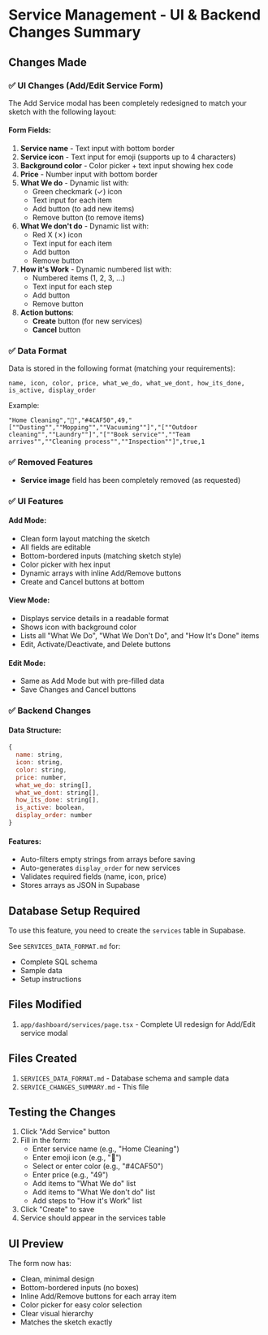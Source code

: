 # Service Management - UI & Backend Changes Summary

## Changes Made

### ✅ UI Changes (Add/Edit Service Form)

The Add Service modal has been completely redesigned to match your sketch with the following layout:

#### Form Fields:

1. **Service name** - Text input with bottom border
2. **Service icon** - Text input for emoji (supports up to 4 characters)
3. **Background color** - Color picker + text input showing hex code
4. **Price** - Number input with bottom border
5. **What We do** - Dynamic list with:
   - Green checkmark (✓) icon
   - Text input for each item
   - Add button (to add new items)
   - Remove button (to remove items)
6. **What We don't do** - Dynamic list with:
   - Red X (✗) icon
   - Text input for each item
   - Add button
   - Remove button
7. **How it's Work** - Dynamic numbered list with:
   - Numbered items (1, 2, 3, ...)
   - Text input for each step
   - Add button
   - Remove button
8. **Action buttons**:
   - **Create** button (for new services)
   - **Cancel** button

### ✅ Data Format

Data is stored in the following format (matching your requirements):

```
name, icon, color, price, what_we_do, what_we_dont, how_its_done, is_active, display_order
```

Example:

```csv
"Home Cleaning","🧹","#4CAF50",49,"[""Dusting"",""Mopping"",""Vacuuming""]","[""Outdoor cleaning"",""Laundry""]","[""Book service"",""Team arrives"",""Cleaning process"",""Inspection""]",true,1
```

### ✅ Removed Features

- **Service image** field has been completely removed (as requested)

### ✅ UI Features

#### Add Mode:

- Clean form layout matching the sketch
- All fields are editable
- Bottom-bordered inputs (matching sketch style)
- Color picker with hex input
- Dynamic arrays with inline Add/Remove buttons
- Create and Cancel buttons at bottom

#### View Mode:

- Displays service details in a readable format
- Shows icon with background color
- Lists all "What We Do", "What We Don't Do", and "How It's Done" items
- Edit, Activate/Deactivate, and Delete buttons

#### Edit Mode:

- Same as Add Mode but with pre-filled data
- Save Changes and Cancel buttons

### ✅ Backend Changes

#### Data Structure:

```javascript
{
  name: string,
  icon: string,
  color: string,
  price: number,
  what_we_do: string[],
  what_we_dont: string[],
  how_its_done: string[],
  is_active: boolean,
  display_order: number
}
```

#### Features:

- Auto-filters empty strings from arrays before saving
- Auto-generates `display_order` for new services
- Validates required fields (name, icon, price)
- Stores arrays as JSON in Supabase

## Database Setup Required

To use this feature, you need to create the `services` table in Supabase.

See `SERVICES_DATA_FORMAT.md` for:

- Complete SQL schema
- Sample data
- Setup instructions

## Files Modified

1. `app/dashboard/services/page.tsx` - Complete UI redesign for Add/Edit service modal

## Files Created

1. `SERVICES_DATA_FORMAT.md` - Database schema and sample data
2. `SERVICE_CHANGES_SUMMARY.md` - This file

## Testing the Changes

1. Click "Add Service" button
2. Fill in the form:
   - Enter service name (e.g., "Home Cleaning")
   - Enter emoji icon (e.g., "🧹")
   - Select or enter color (e.g., "#4CAF50")
   - Enter price (e.g., "49")
   - Add items to "What We do" list
   - Add items to "What We don't do" list
   - Add steps to "How it's Work" list
3. Click "Create" to save
4. Service should appear in the services table

## UI Preview

The form now has:

- Clean, minimal design
- Bottom-bordered inputs (no boxes)
- Inline Add/Remove buttons for each array item
- Color picker for easy color selection
- Clear visual hierarchy
- Matches the sketch exactly
